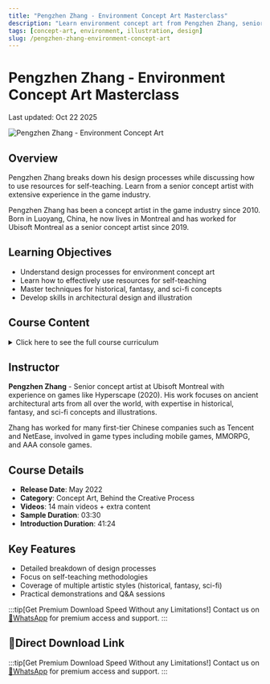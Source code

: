 ```yaml
---
title: "Pengzhen Zhang - Environment Concept Art Masterclass"
description: "Learn environment concept art from Pengzhen Zhang, senior concept artist at Ubisoft Montreal, focusing on design processes and self-teaching resources"
tags: [concept-art, environment, illustration, design]
slug: /pengzhen-zhang-environment-concept-art
---
```


# Pengzhen Zhang - Environment Concept Art Masterclass

Last updated: Oct 22 2025

![Pengzhen Zhang - Environment Concept Art](https://alpha.uscreencdn.com/images/programs/1705579/horizontal/thumbnail.jpg)

## Overview

Pengzhen Zhang breaks down his design processes while discussing how to use resources for self-teaching. Learn from a senior concept artist with extensive experience in the game industry.

Pengzhen Zhang has been a concept artist in the game industry since 2010. Born in Luoyang, China, he now lives in Montreal and has worked for Ubisoft Montreal as a senior concept artist since 2019.

## Learning Objectives

- Understand design processes for environment concept art
- Learn how to effectively use resources for self-teaching
- Master techniques for historical, fantasy, and sci-fi concepts
- Develop skills in architectural design and illustration

## Course Content

<details>
<summary>Click here to see the full course curriculum</summary>

### Main Course Content
- Part 00: Introduction
- Part 01: Breaking Down the Process - Example 1
- Part 02: Breaking Down the Process - Example 2
- Part 03: Breaking Down the Process - Q&A
- Part 04: Breaking Down the Process - Vehicle Design
- Part 05: Selling Points
- Part 06: Shape Designs
- Part 07: Commented Demonstration
- Part 08: Composition Tips
- Part 09: Q&A
- Part 10: Painting-Photobashing Demonstration

### Extra Content
- Thumbnail Creation - Realtime Video No Sound
- Creating the Snow Mountain - Realtime Video No Sound

</details>

## Instructor

**Pengzhen Zhang** - Senior concept artist at Ubisoft Montreal with experience on games like Hyperscape (2020). His work focuses on ancient architectural arts from all over the world, with expertise in historical, fantasy, and sci-fi concepts and illustrations.

Zhang has worked for many first-tier Chinese companies such as Tencent and NetEase, involved in game types including mobile games, MMORPG, and AAA console games.

## Course Details

- **Release Date**: May 2022
- **Category**: Concept Art, Behind the Creative Process
- **Videos**: 14 main videos + extra content
- **Sample Duration**: 03:30
- **Introduction Duration**: 41:24

## Key Features

- Detailed breakdown of design processes
- Focus on self-teaching methodologies
- Coverage of multiple artistic styles (historical, fantasy, sci-fi)
- Practical demonstrations and Q&A sessions

:::tip[Get Premium Download Speed Without any Limitations!]
Contact us on [💬WhatsApp](https://wa.me/+8613237610083) for premium  access and support.
:::

## 🚀Direct Download Link

:::tip[Get Premium Download Speed Without any Limitations!]
Contact us on [💬WhatsApp](https://wa.me/+8613237610083) for premium  access and support.
:::
